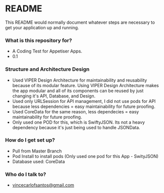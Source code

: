 # README #

This README would normally document whatever steps are necessary to get your application up and running.

### What is this repository for? ###

* A Coding Test for Appetiser Apps.
* 0.1

### Structure and Architecture Design ###
* Used VIPER Design Architecture for maintainability and reusability because of its modular feature. Using VIPER Design Architecture makes the app modular and all of its components can be reused by just changing it's API, Database, and Design.
* Used only URLSession for API management, I did not use pods for API because less dependencies = easy maintainability for future proofing. 
* Used CoreData for the same reason, less dependecies = easy maintainability for future proofing.
* Only used one POD for this, which is SwiftyJSON. Its not a heavy dependency because it's just being used to handle JSONData. 

### How do I get set up? ###

* Pull from Master Branch
* Pod Install to install pods (Only used one pod for this App - SwityJSON)
* Database used: CoreData

### Who do I talk to? ###

* vincecarlofsantos@gmail.com